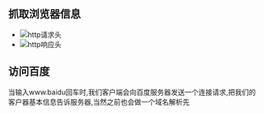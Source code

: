 ## 抓取浏览器信息
- ![http请求头](https://github.com/DigBullTech-viewer/ctf_web/blob/master/src/black-vitasoy002.JPG)
- ![http响应头](https://github.com/DigBullTech-viewer/ctf_web/blob/master/src/black-vitasoy001.JPG)
## 访问百度
当输入www.baidu回车时,我们客户端会向百度服务器发送一个连接请求,把我们的客户器基本信息告诉服务器,当然之前也会做一个域名解析先
